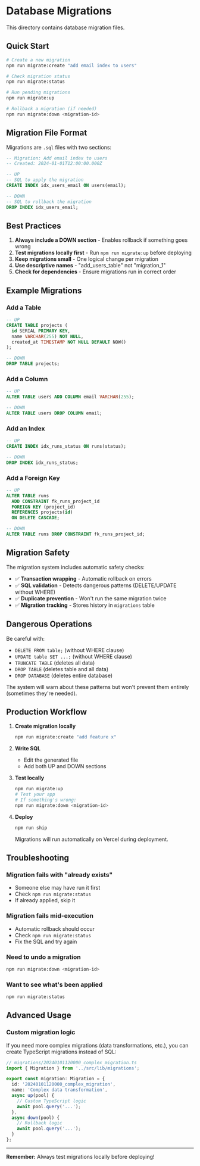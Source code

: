 # Database Migrations

This directory contains database migration files.

## Quick Start

```bash
# Create a new migration
npm run migrate:create "add email index to users"

# Check migration status
npm run migrate:status

# Run pending migrations
npm run migrate:up

# Rollback a migration (if needed)
npm run migrate:down <migration-id>
```

## Migration File Format

Migrations are `.sql` files with two sections:

```sql
-- Migration: Add email index to users
-- Created: 2024-01-01T12:00:00.000Z

-- UP
-- SQL to apply the migration
CREATE INDEX idx_users_email ON users(email);

-- DOWN
-- SQL to rollback the migration
DROP INDEX idx_users_email;
```

## Best Practices

1. **Always include a DOWN section** - Enables rollback if something goes wrong
2. **Test migrations locally first** - Run `npm run migrate:up` before deploying
3. **Keep migrations small** - One logical change per migration
4. **Use descriptive names** - "add_users_table" not "migration_1"
5. **Check for dependencies** - Ensure migrations run in correct order

## Example Migrations

### Add a Table
```sql
-- UP
CREATE TABLE projects (
  id SERIAL PRIMARY KEY,
  name VARCHAR(255) NOT NULL,
  created_at TIMESTAMP NOT NULL DEFAULT NOW()
);

-- DOWN
DROP TABLE projects;
```

### Add a Column
```sql
-- UP
ALTER TABLE users ADD COLUMN email VARCHAR(255);

-- DOWN
ALTER TABLE users DROP COLUMN email;
```

### Add an Index
```sql
-- UP
CREATE INDEX idx_runs_status ON runs(status);

-- DOWN
DROP INDEX idx_runs_status;
```

### Add a Foreign Key
```sql
-- UP
ALTER TABLE runs
  ADD CONSTRAINT fk_runs_project_id
  FOREIGN KEY (project_id)
  REFERENCES projects(id)
  ON DELETE CASCADE;

-- DOWN
ALTER TABLE runs DROP CONSTRAINT fk_runs_project_id;
```

## Migration Safety

The migration system includes automatic safety checks:

- ✅ **Transaction wrapping** - Automatic rollback on errors
- ✅ **SQL validation** - Detects dangerous patterns (DELETE/UPDATE without WHERE)
- ✅ **Duplicate prevention** - Won't run the same migration twice
- ✅ **Migration tracking** - Stores history in `migrations` table

## Dangerous Operations

Be careful with:
- `DELETE FROM table;` (without WHERE clause)
- `UPDATE table SET ...;` (without WHERE clause)
- `TRUNCATE TABLE` (deletes all data)
- `DROP TABLE` (deletes table and all data)
- `DROP DATABASE` (deletes entire database)

The system will warn about these patterns but won't prevent them entirely (sometimes they're needed).

## Production Workflow

1. **Create migration locally**
   ```bash
   npm run migrate:create "add feature x"
   ```

2. **Write SQL**
   - Edit the generated file
   - Add both UP and DOWN sections

3. **Test locally**
   ```bash
   npm run migrate:up
   # Test your app
   # If something's wrong:
   npm run migrate:down <migration-id>
   ```

4. **Deploy**
   ```bash
   npm run ship
   ```
   Migrations will run automatically on Vercel during deployment.

## Troubleshooting

### Migration fails with "already exists"
- Someone else may have run it first
- Check `npm run migrate:status`
- If already applied, skip it

### Migration fails mid-execution
- Automatic rollback should occur
- Check `npm run migrate:status`
- Fix the SQL and try again

### Need to undo a migration
```bash
npm run migrate:down <migration-id>
```

### Want to see what's been applied
```bash
npm run migrate:status
```

## Advanced Usage

### Custom migration logic
If you need more complex migrations (data transformations, etc.), you can create TypeScript migrations instead of SQL:

```typescript
// migrations/20240101120000_complex_migration.ts
import { Migration } from '../src/lib/migrations';

export const migration: Migration = {
  id: '20240101120000_complex_migration',
  name: 'Complex data transformation',
  async up(pool) {
    // Custom TypeScript logic
    await pool.query('...');
  },
  async down(pool) {
    // Rollback logic
    await pool.query('...');
  }
};
```

---

**Remember:** Always test migrations locally before deploying!
